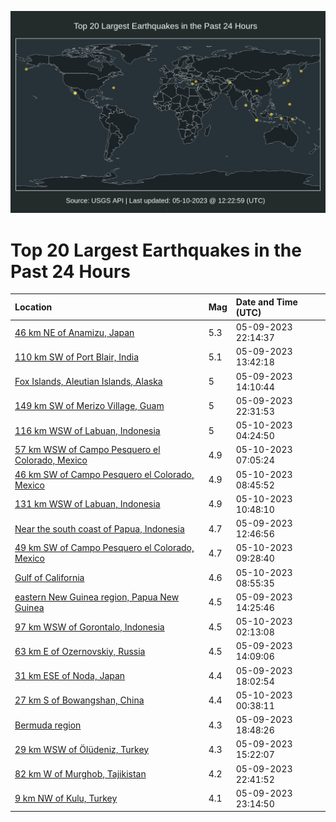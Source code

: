 ![Map](./map.png)

# Top 20 Largest Earthquakes in the Past 24 Hours

| Location | Mag | Date and Time (UTC) |
|:---|:---|:---|
| [46 km NE of Anamizu, Japan](https://earthquake.usgs.gov/earthquakes/eventpage/us6000kaqu) | 5.3 | 05-09-2023 22:14:37 |
| [110 km SW of Port Blair, India](https://earthquake.usgs.gov/earthquakes/eventpage/us6000kalp) | 5.1 | 05-09-2023 13:42:18 |
| [Fox Islands, Aleutian Islands, Alaska](https://earthquake.usgs.gov/earthquakes/eventpage/us6000kamj) | 5 | 05-09-2023 14:10:44 |
| [149 km SW of Merizo Village, Guam](https://earthquake.usgs.gov/earthquakes/eventpage/us6000kaqw) | 5 | 05-09-2023 22:31:53 |
| [116 km WSW of Labuan, Indonesia](https://earthquake.usgs.gov/earthquakes/eventpage/us6000kasa) | 5 | 05-10-2023 04:24:50 |
| [57 km WSW of Campo Pesquero el Colorado, Mexico](https://earthquake.usgs.gov/earthquakes/eventpage/us6000kasv) | 4.9 | 05-10-2023 07:05:24 |
| [46 km SW of Campo Pesquero el Colorado, Mexico](https://earthquake.usgs.gov/earthquakes/eventpage/us6000kata) | 4.9 | 05-10-2023 08:45:52 |
| [131 km WSW of Labuan, Indonesia](https://earthquake.usgs.gov/earthquakes/eventpage/us6000katt) | 4.9 | 05-10-2023 10:48:10 |
| [Near the south coast of Papua, Indonesia](https://earthquake.usgs.gov/earthquakes/eventpage/us6000kakw) | 4.7 | 05-09-2023 12:46:56 |
| [49 km SW of Campo Pesquero el Colorado, Mexico](https://earthquake.usgs.gov/earthquakes/eventpage/us6000katj) | 4.7 | 05-10-2023 09:28:40 |
| [Gulf of California](https://earthquake.usgs.gov/earthquakes/eventpage/us6000kate) | 4.6 | 05-10-2023 08:55:35 |
| [eastern New Guinea region, Papua New Guinea](https://earthquake.usgs.gov/earthquakes/eventpage/us6000kamq) | 4.5 | 05-09-2023 14:25:46 |
| [97 km WSW of Gorontalo, Indonesia](https://earthquake.usgs.gov/earthquakes/eventpage/us6000kary) | 4.5 | 05-10-2023 02:13:08 |
| [63 km E of Ozernovskiy, Russia](https://earthquake.usgs.gov/earthquakes/eventpage/us6000kamp) | 4.5 | 05-09-2023 14:09:06 |
| [31 km ESE of Noda, Japan](https://earthquake.usgs.gov/earthquakes/eventpage/us6000kap2) | 4.4 | 05-09-2023 18:02:54 |
| [27 km S of Bowangshan, China](https://earthquake.usgs.gov/earthquakes/eventpage/us6000karq) | 4.4 | 05-10-2023 00:38:11 |
| [Bermuda region](https://earthquake.usgs.gov/earthquakes/eventpage/us6000kape) | 4.3 | 05-09-2023 18:48:26 |
| [29 km WSW of Ölüdeniz, Turkey](https://earthquake.usgs.gov/earthquakes/eventpage/us6000kan7) | 4.3 | 05-09-2023 15:22:07 |
| [82 km W of Murghob, Tajikistan](https://earthquake.usgs.gov/earthquakes/eventpage/us6000kaqz) | 4.2 | 05-09-2023 22:41:52 |
| [9 km NW of Kulu, Turkey](https://earthquake.usgs.gov/earthquakes/eventpage/us6000karb) | 4.1 | 05-09-2023 23:14:50 |
